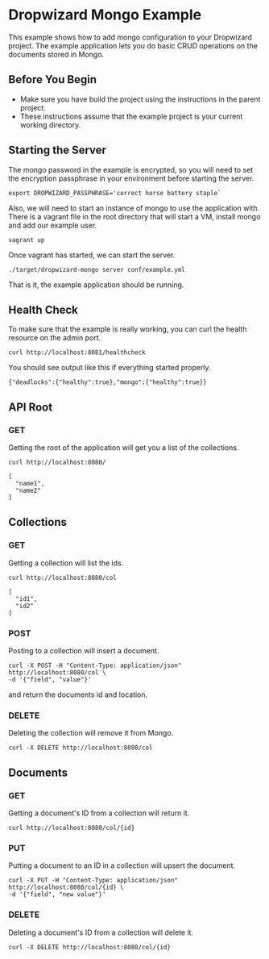 # Dropwizard Mongo Example

This example shows how to add mongo configuration to your Dropwizard project.  The example application lets you do basic CRUD operations on the documents stored in Mongo.

## Before You Begin

- Make sure you have build the project using the instructions in the parent project.
- These instructions assume that the example project is your current working directory.

## Starting the Server

The mongo password in the example is encrypted, so you will need to set the encryption passphrase in your environment
before starting the server.

```
export DROPWIZARD_PASSPHRASE='correct horse battery staple`
```

Also, we will need to start an instance of mongo to use the application with.  There is a vagrant file in the root
directory that will start a VM, install mongo and add our example user.

```
vagrant up
```

Once vagrant has started, we can start the server.

```
./target/dropwizard-mongo server conf/example.yml
```

That is it, the example application should be running.

## Health Check

To make sure that the example is really working, you can curl the health resource on the admin port.

```
curl http://localhost:8081/healthcheck
```

You should see output like this if everything started properly.

```
{"deadlocks":{"healthy":true},"mongo":{"healthy":true}}
```

## API Root

### GET

Getting the root of the application will get you a list of the collections.

```
curl http://localhost:8080/
```

```
[
  "name1",
  "name2"
]
```

## Collections

### GET

Getting a collection will list the ids.

```
curl http://localhost:8080/col
```

```
[
  "id1",
  "id2"
]
```

### POST

Posting to a collection will insert a document.

```
curl -X POST -H "Content-Type: application/json" http://localhost:8080/col \
-d '{"field", "value"}'
```

and return the documents id and location.

### DELETE

Deleting the collection will remove it from Mongo.

```
curl -X DELETE http://localhost:8080/col
```

## Documents

### GET

Getting a document's ID from a collection will return it.

```
curl http://localhost:8080/col/{id}
```

### PUT

Putting a document to an ID in a collection will upsert the document.

```
curl -X PUT -H "Content-Type: application/json" http://localhost:8080/col/{id} \
-d '{"field", "new value"}'
```

### DELETE

Deleting a document's ID from a collection will delete it.

```
curl -X DELETE http://localhost:8080/col/{id}
```
